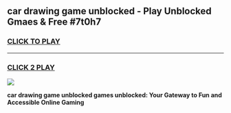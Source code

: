 
## car drawing game unblocked - Play Unblocked Gmaes & Free #7t0h7
<h3>
<a href="https://premium.freeplayer.one?title=car_drawing_game_unblocked&ref=03M">CLICK TO PLAY</a></h3>
<hr>

<h3>
<a href="https://premium.freeplayer.one?title=car_drawing_game_unblocked&ref=03M">CLICK 2 PLAY</a>
  
</h3>

<a href="https://premium.freeplayer.one?title=car_drawing_game_unblocked&ref=03M"><img src="https://clearcache.store/games.png"></a>


**car drawing game unblocked games unblocked: Your Gateway to Fun and Accessible Online Gaming**
